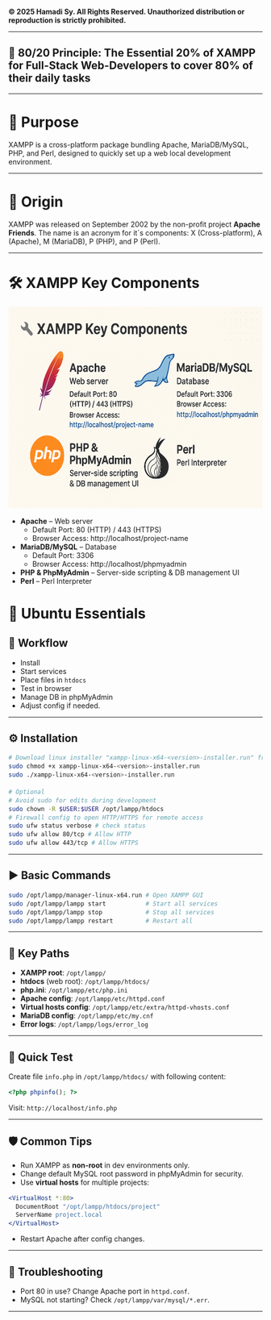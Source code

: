 **© 2025 Hamadi Sy. All Rights Reserved. Unauthorized distribution or reproduction is strictly prohibited.**

---

## 🚀 80/20 Principle: The Essential 20% of XAMPP for Full-Stack Web-Developers to cover 80% of their daily tasks

---

# 🎯 Purpose
XAMPP is a cross-platform package bundling Apache, MariaDB/MySQL, PHP, and Perl, designed to quickly set up a web local development environment.

---

# 🌱 Origin
XAMPP was released on September 2002 by the non-profit project **Apache Friends**. The name is an acronym for it´s components: X (Cross-platform), A (Apache), M (MariaDB), P (PHP), and P (Perl).

---

# 🛠 XAMPP Key Components
<img src="../cheat-sheets/imgs/xampp-components.png" width="550" height="400" alt="Git Workflow">

- **Apache** – Web server
    - Default Port: 80 (HTTP) / 443 (HTTPS)
    - Browser Access: http://localhost/project-name
- **MariaDB/MySQL** – Database
    - Default Port: 3306
    - Browser Access: http://localhost/phpmyadmin
- **PHP & PhpMyAdmin** – Server-side scripting & DB management UI
- **Perl** – Perl Interpreter

# 🧠 Ubuntu Essentials

## 🔁 **Workflow**

* Install 
* Start services 
* Place files in `htdocs` 
* Test in browser 
* Manage DB in phpMyAdmin 
* Adjust config if needed.

--- 

## ⚙️ Installation
```bash
# Download linux installer "xampp-linux-x64-<version>-installer.run" from official website: https://www.apachefriends.org/download.html
sudo chmod +x xampp-linux-x64-<version>-installer.run
sudo ./xampp-linux-x64-<version>-installer.run

# Optional
# Avoid sudo for edits during development
sudo chown -R $USER:$USER /opt/lampp/htdocs
# Firewall config to open HTTP/HTTPS for remote access
sudo ufw status verbose # check status
sudo ufw allow 80/tcp # Allow HTTP
sudo ufw allow 443/tcp # Allow HTTPS
````

---

## ▶️ Basic Commands

```bash
sudo /opt/lampp/manager-linux-x64.run # Open XAMPP GUI
sudo /opt/lampp/lampp start           # Start all services
sudo /opt/lampp/lampp stop            # Stop all services
sudo /opt/lampp/lampp restart         # Restart all
```

---

## 📂 Key Paths 

* **XAMPP root**: `/opt/lampp/`
* **htdocs** (web root): `/opt/lampp/htdocs/`
* **php.ini**: `/opt/lampp/etc/php.ini`
* **Apache config**: `/opt/lampp/etc/httpd.conf`
* **Virtual hosts config**: `/opt/lampp/etc/extra/httpd-vhosts.conf`
* **MariaDB config**: `/opt/lampp/etc/my.cnf`
* **Error logs**: `/opt/lampp/logs/error_log`

---

## 🧪 Quick Test

Create file `info.php` in `/opt/lampp/htdocs/` with following content:

```php
<?php phpinfo(); ?>
```

Visit: `http://localhost/info.php`

---

## 🛡 Common Tips

* Run XAMPP as **non-root** in dev environments only.
* Change default MySQL root password in phpMyAdmin for security.
* Use **virtual hosts** for multiple projects:

```apache
<VirtualHost *:80>
  DocumentRoot "/opt/lampp/htdocs/project"
  ServerName project.local
</VirtualHost>
```

* Restart Apache after config changes.

---

## 🧰 Troubleshooting

* Port 80 in use? Change Apache port in `httpd.conf`.
* MySQL not starting? Check `/opt/lampp/var/mysql/*.err`.

---


